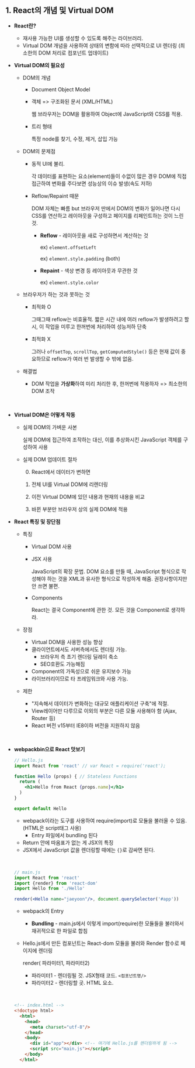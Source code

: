 ## 1. React의 개념 및 Virtual DOM

- **React란?**
  - 재사용 가능한 UI를 생성할 수 있도록 해주는 라이브러리.
  - Virtual DOM 개념을 사용하여 상태의 변함에 따라 선택적으로 UI 렌더링 (최소한의 DOM 처리로 컴포넌트 업데이트)

- **Virtual DOM의 필요성**

  - DOM의 개념

    - Document Object Model 

    - 객체 => 구조화된 문서 (XML/HTML)

      웹 브라우저는 DOM을 활용하여 Object에 JavaScript와 CSS를 적용.

    - 트리 형태

      특정 node를 찾기, 수정, 제거, 삽입 가능

  - DOM의 문제점

    - 동적 UI에 불리.

      각 데이터를 표현하는 요소(element)들이 수없이 많은 경우 DOM에 직접 접근하여 변화를 주다보면 성능상의 이슈 발생(속도 저하)

    - Reflow/Repaint 때문

      DOM 자체는 빠름 but 브라우저 딴에서 DOM의 변화가 일어나면 다시 CSS를 연산하고 레이아웃을 구성하고 페이지를 리페인트하는 것이 느린 것.

      - **Reflow** - 레이아웃을 새로 구성하면서 계산하는 것

        ex) `element.offsetLeft`

        ex) `element.style.padding` (both)

      - **Repaint** - 색상 변경 등 레이아웃과 무관한 것

        ex) `element.style.color`

  - 브라우저가 하는 것과 못하는 것

    - 최적화 O

      그때그때 reflow는 비효율적. 짧은 시간 내에 여러 reflow가 발생하려고 할 시, 이 작업을 미루고 한꺼번에 처리하여 성능저하 단축

    - 최적화 X

      그러나 `offsetTop`, `scrollTop`, `getComputedStyle()` 등은 현재 값이 중요하므로 reflow가 여러 번 발생할 수 밖에 없음.

  - 해결법

    - DOM 작업을 **가상화**하여 미리 처리한 후, 한꺼번에 적용하자 => 최소한의 DOM 조작

    ​

- **Virtual DOM은 어떻게 작동**

  - 실제 DOM의 가벼운 사본

    실제 DOM에 접근하여 조작하는 대신, 이를 추상화시킨 JavaScript 객체를 구성하여 사용

  - 실제 DOM 업데이트 절차

    0) React에서 데이터가 변하면

    1) 전체 UI를 Virtual DOM에 리렌더링

    2) 이전 Virtual DOM에 있던 내용과 현재의 내용을 비교

    3) 바뀐 부분만 브라우저 상의 실제 DOM에 적용





- **React 특징 및 장단점**

  - 특징

    - Virtual DOM 사용

    - JSX 사용 

      JavaScript의 확장 문법. DOM 요소를 만들 때, JavaScript 형식으로 작성해야 하는 것을 XML과 유사한 형식으로 작성하게 해줌. 권장사항이지만 안 쓰면 불편.

    - Components

      React는 결국 Component에 관한 것. 모든 것을 Component로 생각하라.

  - 장점

    - Virtual DOM을 사용한 성능 향상
    - 클라이언트에서도 서버측에서도 렌더링 가능. 
      - 브라우저 측 초기 렌더링 딜레이 축소 
      - SEO호환도 가능해짐
    - Component의 가독성으로 쉬운 유지보수 가능
    - 라이브러리이므로 타 프레임워크와 사용 가능.

  - 제한

    - "지속해서 데이터가 변화하는 대규모 애플리케이션 구축"에 적절.
    - View레이어만 다루므로 이외의 부분은 다른 모듈 사용해야 함 (Ajax, Router 등)
    - React 버전 v15부터 IE8이하 버전을 지원하지 않음

  ​

- **webpackbin으로 React 맛보기**

  ```jsx
  // Hello.js
  import React from 'react' // var React = require('react');

  function Hello (props) { // Stateless Functions
    return (
      <h1>Hello from React {props.name}</h1> 
    )
  }

  export default Hello
  ```

  - webpack이라는 도구를 사용하여 require(import)로 모듈을 불러올 수 있음. (HTML은 script태그 사용)
    - Entry 파일에서 bundling 된다
  - Return 안에 따옴표가 없는 게 JSX의 특징
  - JSX에서 JavaScript 값을 렌더링할 때에는 `{}`로 감싸면 된다.

  ​

  ```jsx
  // main.js
  import React from 'react'
  import {render} from 'react-dom'
  import Hello from './Hello'

  render(<Hello name="jaeyoon"/>, document.querySelector('#app'))
  ```

  - webpack의 Entry

    - **Bundling** - main.js에서 이렇게 import(require)한 모듈들을 불러와서 재귀적으로 한 파일로 합침

  - Hello.js에서 만든 컴포넌트는 React-dom 모듈을 불러와 Render 함수로 페이지에 렌더링

    render( 파라미터1, 파라미터2)

    - 파라미터1 - 렌더링될 것. JSX형태 코드. `<컴포넌트명/>`
    - 파라미터2 - 렌더링할 곳. HTML 요소.

  ​

  ```html
  <!-- index.html -->
  <!doctype html>
    <html>
      <head>
        <meta charset="utf-8"/>
      </head>
      <body>
        <div id="app"></div> <!-- 여기에 Hello.js를 렌더링하게 됨 -->
        <script src="main.js"></script>
      </body>
    </html>
  ```

